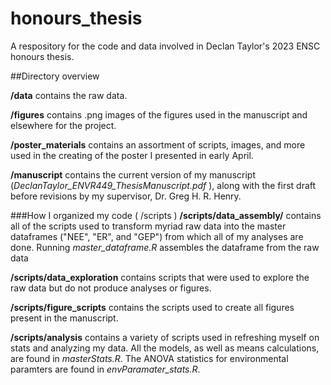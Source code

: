 # honours_thesis
A respository for the code and data involved in Declan Taylor's 2023 ENSC honours thesis. 

##Directory overview

**/data** contains the raw data.

**/figures** contains .png images of the figures used in the manuscript and elsewhere for the project.

**/poster_materials** contains an assortment of scripts, images, and more used in the creating of the poster I presented in early April.

**/manuscript** contains the current version of my manuscript (*DeclanTaylor\_ENVR449\_ThesisManuscript.pdf* ), along with the first draft before revisions by my supervisor, Dr. Greg H. R. Henry.

###How I organized my code ( /scripts )
**/scripts/data_assembly/** contains all of the scripts used to transform myriad raw data into the master dataframes ("NEE", "ER", and "GEP") from which all of my analyses are done. Running *master_dataframe.R* assembles the dataframe from the raw data 

**/scripts/data_exploration** contains scripts that were used to explore the raw data but do not produce analyses or figures.

**/scripts/figure_scripts** contains the scripts used to create all figures present in the manuscript. 

**/scripts/analysis** contains a variety of scripts used in refreshing myself on stats and analyzing my data. All the models, as well as means calculations, are found in *masterStats.R*. The ANOVA statistics for environmental paramters are found in *envParamater\_stats.R*.
